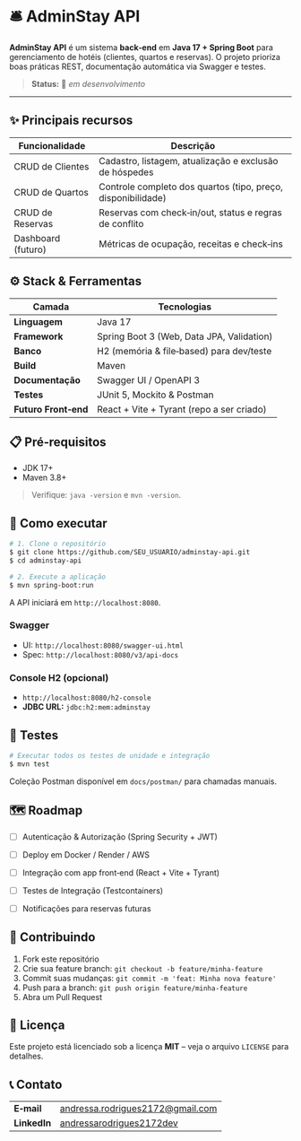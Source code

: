 

# 🛎️ AdminStay API

**AdminStay API** é um sistema **back‑end** em **Java 17 + Spring Boot** para gerenciamento de hotéis (clientes, quartos e reservas). O projeto prioriza boas práticas REST, documentação automática via Swagger e testes.

> **Status:** 🚧 *em desenvolvimento*

---

## ✨ Principais recursos

| Funcionalidade | Descrição |
| -------------- | --------- |
| CRUD de Clientes | Cadastro, listagem, atualização e exclusão de hóspedes |
| CRUD de Quartos  | Controle completo dos quartos (tipo, preço, disponibilidade) |
| CRUD de Reservas | Reservas com check‑in/out, status e regras de conflito |
| Dashboard (futuro) | Métricas de ocupação, receitas e check‑ins |


## ⚙️ Stack & Ferramentas

| Camada | Tecnologias |
| ------ | ----------- |
| **Linguagem** | Java 17 |
| **Framework** | Spring Boot 3 (Web, Data JPA, Validation) |
| **Banco** | H2 (memória & file‑based) para dev/teste |
| **Build** | Maven |
| **Documentação** | Swagger UI / OpenAPI 3 |
| **Testes** | JUnit 5, Mockito & Postman |
| **Futuro Front‑end** | React + Vite + Tyrant (repo a ser criado) |


## 📋 Pré‑requisitos

* JDK 17+
* Maven 3.8+

> Verifique: `java -version` e `mvn -version`.


## 🚀 Como executar

```bash
# 1. Clone o repositório
$ git clone https://github.com/SEU_USUARIO/adminstay-api.git
$ cd adminstay-api

# 2. Execute a aplicação
$ mvn spring-boot:run
```

A API iniciará em `http://localhost:8080`.

### Swagger
* UI: `http://localhost:8080/swagger-ui.html`
* Spec: `http://localhost:8080/v3/api-docs`

### Console H2 (opcional)
* `http://localhost:8080/h2-console`
* **JDBC URL:** `jdbc:h2:mem:adminstay`


## 🧪 Testes

```bash
# Executar todos os testes de unidade e integração
$ mvn test
```

Coleção Postman disponível em `docs/postman/` para chamadas manuais.


## 🗺️ Roadmap

- [ ] Autenticação & Autorização (Spring Security + JWT)
- [ ] Deploy em Docker / Render / AWS
- [ ] Integração com app front‑end (React + Vite + Tyrant)
- [ ] Testes de Integração (Testcontainers)
- [ ] Notificações para reservas futuras


## 🤝 Contribuindo

1. Fork este repositório
2. Crie sua feature branch: `git checkout -b feature/minha-feature`
3. Commit suas mudanças: `git commit -m 'feat: Minha nova feature'`
4. Push para a branch: `git push origin feature/minha-feature`
5. Abra um Pull Request


## 📄 Licença

Este projeto está licenciado sob a licença **MIT** – veja o arquivo `LICENSE` para detalhes.


## 📞 Contato

| | |
| - | - |
| **E‑mail** | [andressa.rodrigues2172@gmail.com](mailto:andressa.rodrigues2172@gmail.com) |
| **LinkedIn** | [andressarodrigues2172dev](https://www.linkedin.com/in/andressarodrigues2172dev) |
